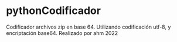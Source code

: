 # pythonCodificador
Codificador archivos zip en base 64.
Utilizando codificación utf-8, y encriptación base64.
Realizado por ahm 2022
